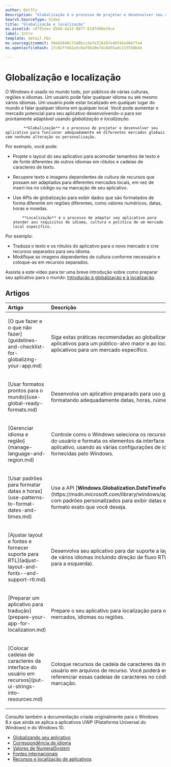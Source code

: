 ```yaml
---
author: DelfCo
Description: "Globalização é o processo de projetar e desenvolver seu aplicativo para funcionar adequadamente em diferentes mercados globais sem nenhuma alteração ou personalização."
Search.SourceType: Video
title: "Globalização e localização"
ms.assetid: c0791eec-5bb8-4a13-8977-61d7d98e35ce
label: Intro
template: detail.hbs
ms.sourcegitcommit: 59e02840c72d8bccda7e318197e4bf45ed667fa4
ms.openlocfilehash: 1fc82ff462a5c0af6b10e7dc8455adc215558b4e

---
```


# Globalização e localização




O Windows é usado no mundo todo, por públicos de várias culturas, regiões e idiomas. Um usuário pode falar qualquer idioma ou até mesmo vários idiomas. Um usuário pode estar localizado em qualquer lugar do mundo e falar qualquer idioma em qualquer local. Você pode aumentar o mercado potencial para seu aplicativo desenvolvendo-o para ser prontamente adaptável usando *globalização* e *localização*.


            **Globalização** é o processo de projetar e desenvolver seu aplicativo para funcionar adequadamente em diferentes mercados globais sem nenhuma alteração ou personalização.

Por exemplo, você pode:

-   Projete o layout do seu aplicativo para acomodar tamanhos de texto e de fonte diferentes de outros idiomas em rótulos e cadeias de caracteres de texto.
-   Recupere texto e imagens dependentes de cultura de recursos que possam ser adaptados para diferentes mercados locais, em vez de inseri-los no código ou na marcação de seu aplicativo.
-   Use APIs de globalização para exibir dados que são formatados de forma diferente em regiões diferentes, como valores numéricos, datas, horas e moedas.


            **Localização** é o processo de adaptar seu aplicativo para atender aos requisitos de idioma, cultura e política de um mercado local específico.

Por exemplo:

-   Traduza o texto e os rótulos do aplicativo para o novo mercado e crie recursos separados para seu idioma.
-   Modifique as imagens dependentes de cultura conforme necessário e coloque-as em recursos separados.

Assista a este vídeo para ter uma breve introdução sobre como preparar seu aplicativo para o mundo: [Introdução à globalização e à localização](https://channel9.msdn.com/Blogs/One-Dev-Minute/Introduction-to-globalization-and-localization).

## Artigos
<table>
<colgroup>
<col width="50%" />
<col width="50%" />
</colgroup>
<thead>
<tr class="header">
<th align="left">Artigo</th>
<th align="left">Descrição</th>
</tr>
</thead>
<tbody>
<tr class="odd">
<td align="left"><p>[O que fazer e o que não fazer](guidelines-and-checklist-for-globalizing-your-app.md)</p></td>
<td align="left"><p>Siga estas práticas recomendadas ao globalizar seus aplicativos para um público-alvo maior e ao localizar seus aplicativos para um mercado específico.</p></td>
</tr>
<tr class="odd">
<td align="left"><p>[Usar formatos prontos para o mundo](use-global-ready-formats.md)</p></td>
<td align="left"><p>Desenvolva um aplicativo preparado para uso global formatando adequadamente datas, horas, números e moedas.</p></td>
</tr>
<tr class="even">
<td align="left"><p>[Gerenciar idioma e região](manage-language-and-region.md)</p></td>
<td align="left"><p>Controle como o Windows seleciona os recursos da interface do usuário e formata os elementos da interface do usuário do aplicativo, usando as várias configurações de idioma e região fornecidas pelo Windows.</p></td>
</tr>
<tr class="odd">
<td align="left"><p>[Usar padrões para formatar datas e horas](use-patterns-to-format-dates-and-times.md)</p></td>
<td align="left"><p>Use a API [<strong>Windows.Globalization.DateTimeFormatting</strong>] (https://msdn.microsoft.com/library/windows/apps/br206859) com padrões personalizados para exibir datas e horas no formato exato que você deseja.</p></td>
</tr>
<tr class="even">
<td align="left"><p>[Ajustar layout e fontes e fornecer suporte para RTL](adjust-layout-and-fonts--and-support-rtl.md)</p></td>
<td align="left"><p>Desenvolva seu aplicativo para dar suporte a layouts e fontes de vários idiomas incluindo direção de fluxo RTL (da direita para a esquerda).</p></td>
</tr>
<tr class="odd">
<td align="left"><p>[Preparar um aplicativo para tradução](prepare-your-app-for-localization.md)</p></td>
<td align="left"><p>Prepare o seu aplicativo para localização para outros mercados, idiomas ou regiões.</p></td>
</tr>
<tr class="even">
<td align="left"><p>[Colocar cadeias de caracteres da interface do usuário em recursos](put-ui-strings-into-resources.md)</p></td>
<td align="left"><p>Coloque recursos de cadeia de caracteres da interface do usuário em arquivos de recurso. Você poderá então referenciar essas cadeias de caracteres no código ou na marcação.</p></td>
</tr>
</tbody>
</table>

 

Consulte também a documentação criada originalmente para o Windows 8.x que ainda se aplica a aplicativos UWP (Plataforma Universal do Windows) e do Windows 10.

-   [Globalizando seu aplicativo](https://msdn.microsoft.com/library/windows/apps/xaml/hh965328)
-   [Correspondência de idioma](https://msdn.microsoft.com/library/windows/apps/xaml/jj673578.aspx)
-   [Valores de NumeralSystem](https://msdn.microsoft.com/library/windows/apps/xaml/jj236471.aspx)
-   [Fontes internacionais](https://msdn.microsoft.com/library/windows/apps/xaml/dn263115.aspx)
-   [Recursos e localização de aplicativos](https://msdn.microsoft.com/library/windows/apps/xaml/hh710212.aspx)

 

 






<!--HONumber=Jun16_HO4-->


